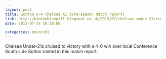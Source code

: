 ```yaml
---
layout: post
title: Sutton 0-4 Chelsea XI (pre-season match report)
link: http://binthebluepill.blogspot.co.uk/2013/07/chelsea-under-21scruise-to-victory-with.html
date: 2013-07-24 16:10:00

categories: mmunro91
---
```


Chelsea Under-21s cruised to victory with a 4-0 win over local Conference South side Sutton United in this match report.